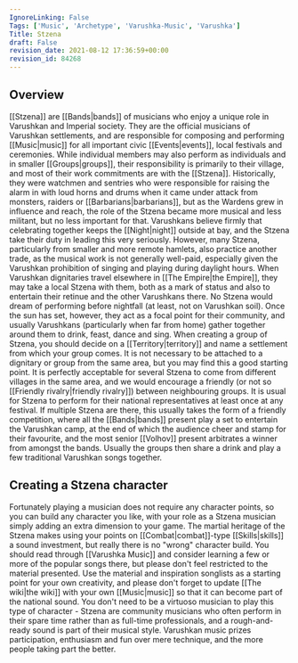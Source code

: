 ```yaml
---
IgnoreLinking: False
Tags: ['Music', 'Archetype', 'Varushka-Music', 'Varushka']
Title: Stzena
draft: False
revision_date: 2021-08-12 17:36:59+00:00
revision_id: 84268
---
```


## Overview
[[Stzena]] are [[Bands|bands]] of musicians who enjoy a unique role in Varushkan and Imperial society. They are the official musicians of Varushkan settlements, and are responsible for composing and performing [[Music|music]] for all important civic [[Events|events]], local festivals and ceremonies. While individual members may also perform as individuals and in smaller [[Groups|groups]], their responsibility is primarily to their village, and most of their work commitments are with the [[Stzena]]. Historically, they were watchmen and sentries who were responsible for raising the alarm in with loud horns and drums when it came under attack from monsters, raiders or [[Barbarians|barbarians]], but as the Wardens grew in influence and reach, the role of the Stzena became more musical and less militant, but no less important for that. Varushkans believe firmly that celebrating together keeps the [[Night|night]] outside at bay, and the Stzena take their duty in leading this very seriously. However, many Stzena, particularly from smaller and more remote hamlets, also practice another trade, as the musical work is not generally well-paid, especially given the Varushkan prohibition of singing and playing during daylight hours. When Varushkan dignitaries travel elsewhere in [[The Empire|the Empire]], they may take a local Stzena with them, both as a mark of status and also to entertain their retinue and the other Varushkans there. 
No Stzena would dream of performing before nightfall (at least, not on Varushkan soil). Once the sun has set, however, they act as a focal point for their community, and usually Varushkans  (particularly when far from home) gather together around them to drink, feast, dance and sing. 
When creating a group of Stzena, you should decide on a [[Territory|territory]] and name a settlement from which your group comes. It is not necessary to be attached to a dignitary or group from the same area, but you may find this a good starting point. It is perfectly acceptable for several Stzena to come from different villages in the same area, and we would encourage a friendly (or not so [[Friendly rivalry|friendly rivalry]]) between neighbouring groups.
It is usual for Stzena to perform for their national representatives at least once at any festival. If multiple Stzena are there, this usually takes the form of a friendly competition, where all the [[Bands|bands]] present play a set to entertain the Varushkan camp, at the end of which the audience cheer and stamp for their favourite, and the most senior [[Volhov]] present arbitrates a winner from amongst the bands. Usually the groups then share a drink and play a few traditional Varushkan songs together.
## Creating a Stzena character
Fortunately playing a musician does not require any character points, so you can build any character you like, with your role as a Stzena musician simply adding an extra dimension to your game. The martial heritage of the Stzena makes using your points on [[Combat|combat]]-type [[Skills|skills]] a sound investment, but really there is no "wrong" character build. 
You should read through [[Varushka Music]] and consider learning a few or more of the popular songs there, but please don't feel restricted to the material presented. Use the material and inspiration songlists as a starting point for your own creativity, and please don't forget to update [[The wiki|the wiki]] with your own [[Music|music]] so that it can become part of the national sound.
You don't need to be a virtuoso musician to play this type of character - Stzena are community musicians who often perform in their spare time rather than as full-time professionals, and a rough-and-ready sound is part of their musical style. Varushkan music prizes participation, enthusiasm and fun over mere technique, and the more people taking part the better.